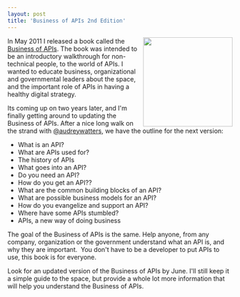 ```yaml
---
layout: post
title: 'Business of APIs 2nd Edition'
---
```

<p><a href="http://www.amazon.com/Business-APIs-1-Kin-Lane/dp/1461113881/ref=sr_1_5?s=books&amp;ie=UTF8&amp;qid=1304210432&amp;sr=1-5"><img src="http://kinlane-productions.s3.amazonaws.com/business-of-apis/Business-of-APIs-Front-Cover-Cropped.png" alt="" width="200" align="right" /></a></p>
<p>In May 2011 I released a book called the <a href="http://www.amazon.com/Business-APIs-1-Kin-Lane/dp/1461113881/ref=sr_1_5?s=books&amp;ie=UTF8&amp;qid=1304210432&amp;sr=1-5">Business of APIs</a>. The book was intended to be an introductory walkthrough for non-technical people, to the world of APIs. I wanted to educate business, organizational and governmental leaders about the space, and the important role of APIs in having a healthy digital strategy.</p>
<p>Its coming up on two years later, and I'm finally getting around to updating the Business of APIs. After a nice long walk on the strand with <a href="https://twitter.com/audreywatters">@audreywatters</a>, we have the outline for the next version:</p>
<ul class="mainlist">
<li>What is an API?</li>
<li>What are APIs used for?</li>
<li>The history of APIs</li>
<li>What goes into an API?</li>
<li>Do you need an API?</li>
<li>How do you get an API??</li>
<li>What are the common building blocks of an API?</li>
<li>What are possible business models for an API?</li>
<li>How do you evangelize and support an API?</li>
<li>Where have some APIs stumbled?</li>
<li>APIs, a new way of doing business</li>
</ul>
<p>The goal of the Business of APIs is the same. Help anyone, from any company, organization or the government understand what an API is, and why they are important. &nbsp;You don't have to be a developer to put APIs to use, this book is for everyone.</p>
<p>Look for an updated version of the Business of APIs by June. I'll still keep it a simple guide to the space, but provide a whole lot more information that will help you understand the Business of APIs.</p>